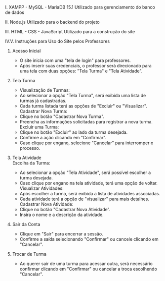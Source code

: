 I. XAMPP - MySQL - MariaDB 15.1
Utilizado para gerenciamento do banco de dados

II. Node.js
Utilizado para o backend do projeto

III. HTML - CSS - JavaScript
Utilizado para a construção do site

IV.V. Instruções para Uso do Site pelos Professores  

1. Acesso Inicial  
   - O site inicia com uma "tela de login" para professores.  
   - Após inserir suas credenciais, o professor será direcionado para uma tela com duas opções: "Tela Turma" e "Tela Atividade".  

2. Tela Turma 
     - Visualização de Turmas: 
     - Ao selecionar a opção "Tela Turma", será exibida uma lista de turmas já cadastradas.  
     - Cada turma listada terá as opções de "Excluir" ou "Visualizar".  
   Cadastrar Nova Turma:  
     - Clique no botão "Cadastrar Nova Turma".  
     - Preencha as informações solicitadas para registrar a nova turma.  
   Excluir uma Turma:  
     - Clique no botão "Excluir" ao lado da turma desejada.  
     - Confirme a ação clicando em "Confirmar".  
     - Caso clique por engano, selecione "Cancelar" para interromper o processo.  

3. Tela Atividade  
   Escolha da Turma: 
     - Ao selecionar a opção "Tela Atividade", será possível escolher a turma desejada.  
     - Caso clique por engano na tela atividade, terá uma opção de voltar.  
   Visualizar Atividades:  
     - Após escolher a turma, será exibida a lista de atividades associadas.  
     - Cada atividade terá a opção de "visualizar" para mais detalhes.  
   Cadastrar Nova Atividade:
     - Clique no botão "Cadastrar Nova Atividade".  
     - Insira o nome e a descrição da atividade.  

4. Sair da Conta
   - Clique em "Sair" para encerrar a sessão.  
   - Confirme a saída selecionando "Confirmar" ou cancele clicando em "Cancelar".  

5. Trocar de Turma  
   - Ao querer sair de uma turma para acessar outra, será necessário confirmar clicando em "Confirmar" ou cancelar a troca escolhendo "Cancelar".  


